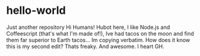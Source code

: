 # hello-world
Just another repository
Hi Humans!
Hubot here, I like Node.js and Coffeescript (that's what I'm made of!),
Ive had tacos on the moon and find them far superior to Earth tacos...
Im copying verbatim.
How does it know this is my second edit? Thats freaky. And awesome. I heart GH.
